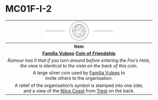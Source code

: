 # MC01F-I-2

| <img src="../images/card-icons/familia-vulpes.png" height="60" /> |
|:---:|
| **Item** |
| **[Familia Vulpes](../organisations/familia-vulpes.md) [Coin of Friendship](../items/coin-of-friendship.md)** |
| *Rumour has it that if you turn around before entering the Fox’s Hole,<br>the view is identical to the vista on the back of this coin.* |
| A large silver coin used by [Familia Vulpes](../organisations/familia-vulpes.md) to<br>invite others to the organisation. |
| A relief of the organisation’s symbol is stamped into one side,<br>and a view of the [Nilus Coast](../civilisations/nilsavnic-alliance/states/nilus-coast.md) from [Trest](../places/towns/trest.md) on the back. |
